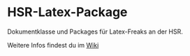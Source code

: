 HSR-Latex-Package
=================

Dokumentklasse und Packages für Latex-Freaks an der HSR.

Weitere Infos findest du im [Wiki](https://github.com/jrast/HSR-Latex-Package/wiki)